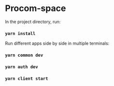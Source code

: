 # Procom-space

In the project directory, run:

### `yarn install`

Run different apps side by side in multiple terminals:

### `yarn common dev`

### `yarn auth dev`

### `yarn client start`
